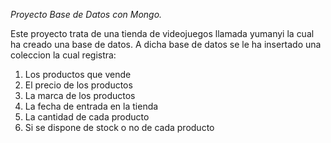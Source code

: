 *Proyecto Base de Datos con Mongo.*

Este proyecto trata de una tienda de videojuegos llamada yumanyi la cual ha creado una base de datos.
A dicha base de datos se le ha insertado una coleccion la cual registra:
  1. Los productos que vende
  2. El precio de los productos
  3. La marca de los productos
  4. La fecha de entrada en la tienda
  5. La cantidad de cada producto
  6. Si se dispone de stock o no de cada producto
